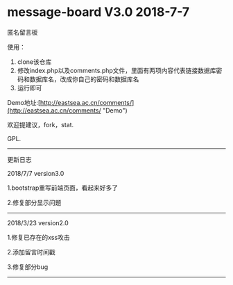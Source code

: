 # message-board V3.0 2018-7-7

匿名留言板

使用：

1. clone该仓库
2. 修改index.php以及comments.php文件，里面有两项内容代表链接数据库密码和数据库名，改成你自己的密码和数据库名
3. 运行即可

Demo地址:[http://eastsea.ac.cn/comments/](http://eastsea.ac.cn/comments/ "Demo")

欢迎提建议，fork，stat.

GPL.

---------------------------------
更新日志

2018/7/7 version3.0

1.bootstrap重写前端页面，看起来好多了

2.修复部分显示问题

----------------------------------

2018/3/23 version2.0

1.修复已存在的xss攻击

2.添加留言时间戳

3.修复部分bug

---------------------------------

